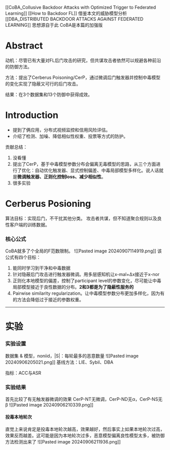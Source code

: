 [[CoBA_Collusive Backdoor Attacks with Optimized Trigger to Federated Learning]]
[[How to Backdoor FL]] 借鉴本文的威胁模型分析
[[DBA_DISTRIBUTED BACKDOOR ATTACKS AGAINST FEDERATED LEARNING]] 思想源自于此
CoBA是本篇的加强版
# Abstract
动机：尽管已有大量对FL后门攻击的研究，但共谋攻击者依然可以规避各种前沿的防御方法。

方法：提出了Cerberus Poisoning/CerP，通过微调后门触发器并控制中毒模型的变化实现了隐蔽又可行的后门攻击。

结果：在3个数据集和13个防御中获得成效。

# Introduction
+ 提到了俩应用，分布式视频监控和信用风险评估。
+ 介绍了检测、加噪、降低相似性权重、投票等方式的防护。

贡献总结：
1. 没看懂
2. 提出了CerP，基于中毒模型参数分布会偏离无毒模型的思路，从三个方面进行了优化：自动优化触发器、显式控制偏差、中毒局部模型多样化。说人话就是**微调触发器、正则化控制loss、减少相似性**。
3. 很多实验


# Cerberus Posioning
算法目标：实现后门，不干扰其他分类。
攻击者共谋，但不知道聚合规则以及良性客户端的训练数据。

### 核心公式
CoBA就多了个全局的F范数限制。
![[Pasted image 20240907114919.png]]
该公式有四个目标：
1. 能同时学习到干净和中毒数据
2. 针对隐蔽后门攻击进行触发器微调。用多层感知机让x-mal+Δx接近于x-nor
3. 正则化本地模型的偏差，控制了participant level的参数变化，尽可能让中毒局部模型接近于良性数据的分布。**2和3都是为了隐蔽性服务的**
4. Pairwise similarity regularization。让中毒模型参数分布更加多样化，因为有的方法会降低过于接近的参数权重。


---

# 实验
### 实验设置
数据集 & 模型，noniid，|S|：每轮最多的恶意数量
![[Pasted image 20240906205021.png]]
基线方法：LIE、Sybil、DBA

指标：ACC与ASR

### 实验结果
首先比较了有无触发器微调的效果
CerP-NT无微调，CerP-ND无α，CerP-NS无β
![[Pasted image 20240906210339.png]]

#### 投毒本地轮次
直觉上来说肯定是投毒本地轮次越高，效果越好，然后事实上如果本地轮次过高，效果反而越差。这可能是因为本地轮次过多，恶意模型偏离良性模型太多，被防御方法检测出来了
![[Pasted image 20240906211936.png]]